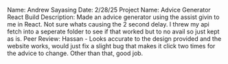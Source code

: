 Name: Andrew Sayasing 
Date: 2/28/25
Project Name: Advice Generator React Build 
Description: Made an advice generator using the assist givin to me in React. Not sure whats causing the 2 second delay. I threw my api fetch into a seperate folder to see if that worked but to no avail so just kept as is.
Peer Review: Hassan - Looks accurate to the design provided and the website works, would just fix a slight bug that makes it click two times for the advice to change. Other than that, good job.
